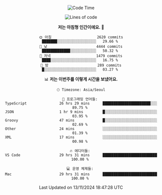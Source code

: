 <div align="center">

<br />

 <!--START_SECTION:waka-->
![Code Time](http://img.shields.io/badge/Code%20Time-3%2C561%20hrs-blue)

![Lines of code](https://img.shields.io/badge/%EC%A0%80%EB%8A%94%20%EC%97%AC%ED%83%9C%EA%B9%8C%EC%A7%80%20-4.5%20million%20%EC%A4%84%EC%9D%98%20%EC%BD%94%EB%93%9C%EB%A5%BC%20%EC%9E%91%EC%84%B1%ED%96%88%EC%96%B4%EC%9A%94.-blue)

**저는 아침형 인간이에요. 🐤** 

```text
🌞 아침                     2620 commits        ███████░░░░░░░░░░░░░░░░░░   29.66 % 
🌆 낮　                     4444 commits        █████████████░░░░░░░░░░░░   50.32 % 
🌃 저녁                     1479 commits        ████░░░░░░░░░░░░░░░░░░░░░   16.75 % 
🌙 밤　                     289 commits         █░░░░░░░░░░░░░░░░░░░░░░░░   03.27 % 
```


📊 **저는 이번주를 이렇게 시간을 보냈어요.** 

```text
🕑︎ Timezone: Asia/Seoul

💬 프로그래밍 언어들: 
TypeScript               26 hrs 29 mins      ██████████████████████░░░   89.75 % 
JSON                     1 hr 9 mins         █░░░░░░░░░░░░░░░░░░░░░░░░   03.95 % 
Groovy                   47 mins             █░░░░░░░░░░░░░░░░░░░░░░░░   02.69 % 
Other                    24 mins             ░░░░░░░░░░░░░░░░░░░░░░░░░   01.39 % 
XML                      17 mins             ░░░░░░░░░░░░░░░░░░░░░░░░░   00.98 % 

🔥 에디터들: 
VS Code                  29 hrs 31 mins      █████████████████████████   100.00 % 

💻 운영 체제들: 
Mac                      29 hrs 31 mins      █████████████████████████   100.00 % 
```


 Last Updated on 13/11/2024 18:47:28 UTC
<!--END_SECTION:waka-->

</div>
